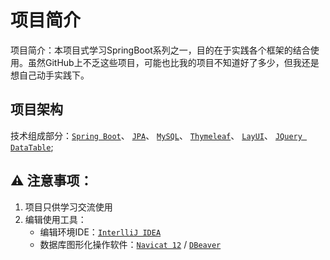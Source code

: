 # 项目简介
项目简介：本项目式学习SpringBoot系列之一，目的在于实践各个框架的结合使用。虽然GitHub上不乏这些项目，可能也比我的项目不知道好了多少，但我还是想自己动手实践下。

## 项目架构
技术组成部分：[`Spring Boot`](https://spring.io/projects/spring-boot)、
[`JPA`](https://spring.io/projects/spring-data-jpa)、
[`MySQL`](https://www.mysql.com/)、
[`Thymeleaf`](https://www.thymeleaf.org/)、
[`LayUI`](https://www.layui.com/)、
[`JQuery DataTable`](https://datatables.net/);
    
## ⚠ 注意事项：
1. 项目只供学习交流使用
2. 编辑使用工具：
    - 编辑环境IDE：[`InterlliJ IDEA`](https://www.jetbrains.com/idea/download)
    - 数据库图形化操作软件：[`Navicat 12`](https://www.navicat.com.cn/) / [`DBeaver`](https://dbeaver.io/)